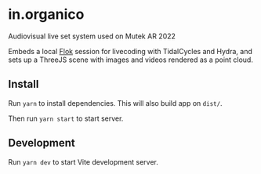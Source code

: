 # in.organico

Audiovisual live set system used on Mutek AR 2022

Embeds a local [Flok](https://github.com/munshkr/flok) session for livecoding 
with TidalCycles and Hydra, and sets up a ThreeJS scene with images and videos 
rendered as a point cloud.

## Install

Run `yarn` to install dependencies. This will also build app on `dist/`.

Then run `yarn start` to start server.

## Development

Run `yarn dev` to start Vite development server.
